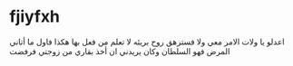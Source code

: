 # fjiyfxh
اعدلو يا ولات الامر معي ولا فستزهق روح بريئه لا تعلم من فعل بها هكذا فاول ما أتاني المرض فهو السلطان وكان يريدني ان أخذ بقاري من زوجتي فرفضت 
